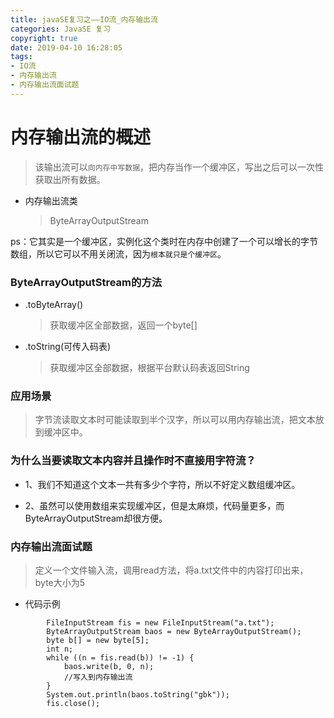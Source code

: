 ```yaml
---
title: javaSE复习之——IO流_内存输出流
categories: JavaSE 复习
copyright: true
date: 2019-04-10 16:28:05
tags:
- IO流
- 内存输出流
- 内存输出流面试题
---
```

# 内存输出流的概述
> 该输出流可以`向内存中写数据`，把内存当作一个缓冲区，写出之后可以一次性获取出所有数据。

- 内存输出流类
	> ByteArrayOutputStream

ps：它其实是一个缓冲区，实例化这个类时在内存中创建了一个可以增长的字节数组，所以它可以不用关闭流，因为`根本就只是个缓冲区`。

<!--more-->

### ByteArrayOutputStream的方法
- .toByteArray()	
	> 获取缓冲区全部数据，返回一个byte[]
- .toString(可传入码表)
	> 获取缓冲区全部数据，根据平台默认码表返回String

### 应用场景
> 字节流读取文本时可能读取到半个汉字，所以可以用内存输出流，把文本放到缓冲区中。


### 为什么当要读取文本内容并且操作时不直接用字符流？
- 1、我们不知道这个文本一共有多少个字符，所以不好定义数组缓冲区。

- 2、虽然可以使用数组来实现缓冲区，但是太麻烦，代码量更多，而ByteArrayOutputStream却很方便。


### 内存输出流面试题
> 定义一个文件输入流，调用read方法，将a.txt文件中的内容打印出来，byte大小为5

- 代码示例

```
        FileInputStream fis = new FileInputStream("a.txt");
        ByteArrayOutputStream baos = new ByteArrayOutputStream();
        byte b[] = new byte[5];
        int n;
        while ((n = fis.read(b)) != -1) {
            baos.write(b, 0, n);
			//写入到内存输出流
        }
        System.out.println(baos.toString("gbk"));
        fis.close();

```